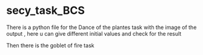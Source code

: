 # secy_task_BCS

There is a python file for the Dance of the plantes task with the image of the output , here u can give different initial values and check for the result

Then there is the goblet of fire task
